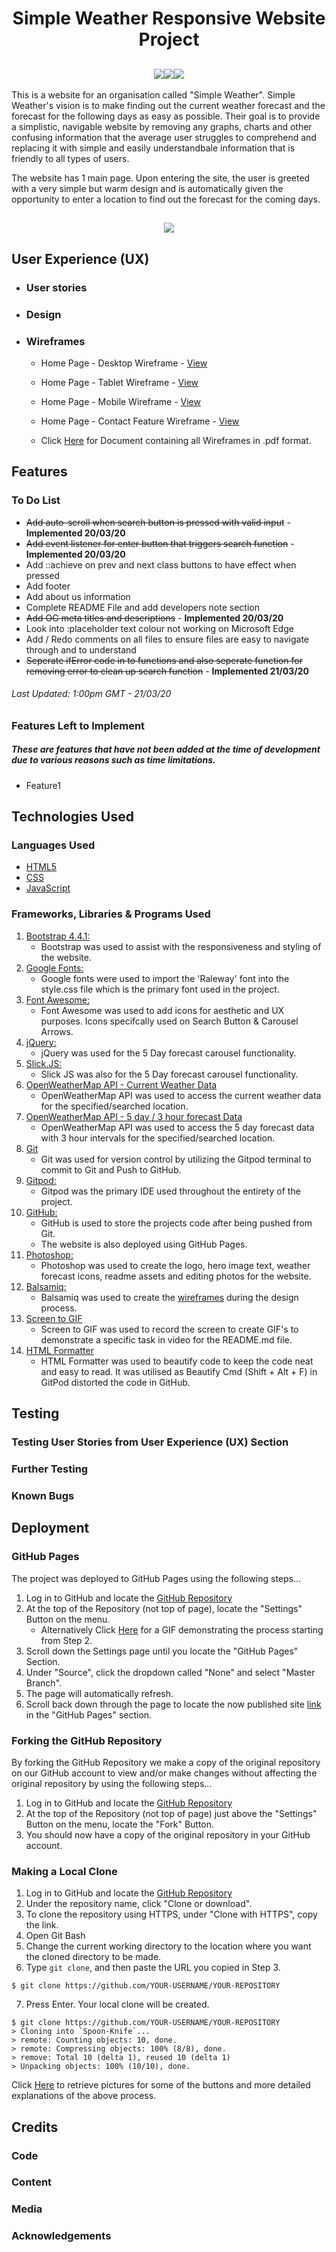 <h1 align="center">Simple Weather Responsive Website Project</h1>

<h2 align="center"><a href="https://github.com/LouieOHagan/Simple-Weather-Website#user-experience-ux"><img src="https://i.ibb.co/xgxqHbm/learn-more-button.png"></a><img src="https://i.ibb.co/GJtR84B/logo.png"><a href="https://louieohagan.github.io/Simple-Weather-Website/"><img src="https://i.ibb.co/3WwmwSB/live-website-button.png"></a></h2>

This is a website for an organisation called "Simple Weather". Simple Weather's vision is to make finding out the current weather forecast and the forecast for the following days as easy as possible. 
Their goal is to provide a simplistic, navigable website by removing any graphs, charts and other confusing information that the average user struggles to comprehend and replacing it with simple and 
easily understandbale information that is friendly to all types of users.

The website has 1 main page. Upon entering the site, the user is greeted with a very simple but warm design and is automatically given the opportunity to enter a location to find out the forecast for the coming days.

<h2 align="center"><img src="https://i.ibb.co/phyMfsd/Final-Showcase.jpg"></h2>

## User Experience (UX)

- ### User stories
    
- ### Design
    
* ### Wireframes
    * Home Page - Desktop Wireframe - [View](https://github.com/LouieOHagan/Simple-Weather-Website/blob/master/readMe-assets/wireframes/Home%20-%20Desktop.png)   

    * Home Page - Tablet Wireframe - [View](https://github.com/LouieOHagan/Simple-Weather-Website/blob/master/readMe-assets/wireframes/Home%20-%20Tablet.png)

    * Home Page - Mobile Wireframe - [View](https://github.com/LouieOHagan/Simple-Weather-Website/blob/master/readMe-assets/wireframes/Home%20-%20Mobile.png)

    * Home Page  - Contact Feature Wireframe - [View](https://github.com/LouieOHagan/Simple-Weather-Website/blob/master/readMe-assets/wireframes/Home%20-%20Contact%20Feature.png)

    * Click [Here](https://github.com/LouieOHagan/Simple-Weather-Website/blob/master/readMe-assets/wireframes/Simple%20Weather%20Wireframes.pdf) for Document containing all Wireframes in .pdf format.

## Features

### To Do List
- ~~Add auto-scroll when search button is pressed with valid input~~ - **Implemented 20/03/20**
- ~~Add event listener for enter button that triggers search function~~ - **Implemented 20/03/20**
- Add ::achieve on prev and next class buttons to have effect when pressed
- Add footer
- Add about us information
- Complete README File and add developers note section
- ~~Add OG meta titles and descriptions~~ - **Implemented 20/03/20**
- Look into :placeholder text colour not working on Microsoft Edge
- Add / Redo comments on all files to ensure files are easy to navigate through and to understand
- ~~Seperate ifError code in to functions and also seperate function for removing error to clean up search function~~ - **Implemented 21/03/20**

###### Last Updated: 1:00pm GMT - 21/03/20 

### Features Left to Implement
##### These are features that have not been added at the time of development due to various reasons such as time limitations.

- Feature1

## Technologies Used

### Languages Used

- [HTML5](https://en.wikipedia.org/wiki/HTML5)
- [CSS](https://en.wikipedia.org/wiki/Cascading_Style_Sheets)
- [JavaScript](https://en.wikipedia.org/wiki/JavaScript)

### Frameworks, Libraries & Programs Used
1. [Bootstrap 4.4.1:](https://getbootstrap.com/docs/4.4/getting-started/introduction/) 
    - Bootstrap was used to assist with the responsiveness and styling of the website.
1. [Google Fonts:](https://fonts.google.com/)
    - Google fonts were used to import the 'Raleway' font into the style.css file which is the primary font used in the project.
1. [Font Awesome:](https://fontawesome.com/)
    - Font Awesome was used to add icons for aesthetic and UX purposes. Icons specifcally used on Search Button & Carousel Arrows.
1. [jQuery:](https://jquery.com/)
    - jQuery was used for the 5 Day forecast carousel functionality. 
1. [Slick.JS:](https://kenwheeler.github.io/slick/)
    - Slick JS was also for the 5 Day forecast carousel functionality.
1. [OpenWeatherMap API - Current Weather Data](https://openweathermap.org/current)
    - OpenWeatherMap API was used to access the current weather data for the specified/searched location.
1. [OpenWeatherMap API - 5 day / 3 hour forecast Data](https://openweathermap.org/forecast5)
    - OpenWeatherMap API was used to access the 5 day forecast data with 3 hour intervals for the specified/searched location.
1. [Git](https://git-scm.com/)
    - Git was used for version control by utilizing the Gitpod terminal to commit to Git and Push to GitHub.
1. [Gitpod:](https://www.gitpod.io/)
    - Gitpod was the primary IDE used throughout the entirety of the project. 
1. [GitHub:](https://github.com/)
    - GitHub is used to store the projects code after being pushed from Git.
    - The website is also deployed using GitHub Pages.
1. [Photoshop:](https://www.adobe.com/ie/products/photoshop.html)
    - Photoshop was used to create the logo, hero image text, weather forecast icons, readme assets and editing photos for the website. 
1. [Balsamiq:](https://balsamiq.com/)
    - Balsamiq was used to create the [wireframes](https://github.com/LouieOHagan/Simple-Weather-Website#wireframes) during the design process. 
1. [Screen to GIF](https://www.screentogif.com/)
    - Screen to GIF was used to record the screen to create GIF's to demonstrate a specific task in video for the README.md file.
1. [HTML Formatter](https://htmlformatter.com/)
    - HTML Formatter was used to beautify code to keep the code neat and easy to read. It was utilised as Beautify Cmd (Shift + Alt + F) in GitPod distorted the code in GitHub.

## Testing

### Testing User Stories from User Experience (UX) Section

### Further Testing

### Known Bugs

## Deployment

### GitHub Pages
The project was deployed to GitHub Pages using the following steps...

1. Log in to GitHub and locate the [GitHub Repository](https://github.com/LouieOHagan/Simple-Weather-Website)
2. At the top of the Repository (not top of page), locate the "Settings" Button on the menu.
    - Alternatively Click [Here](https://raw.githubusercontent.com/LouieOHagan/Simple-Weather-Website/master/readMe-assets/github-pages-deployment.gif) for a GIF demonstrating the process starting from Step 2.
3. Scroll down the Settings page until you locate the "GitHub Pages" Section.
4. Under "Source", click the dropdown called "None" and select "Master Branch".
5. The page will automatically refresh.
6. Scroll back down through the page to locate the now published site [link](https://louieohagan.github.io/Simple-Weather-Website/) in the "GitHub Pages" section.

### Forking the GitHub Repository
By forking the GitHub Repository we make a copy of the original repository on our GitHub account to view and/or make changes without affecting the original repository by using the following steps...

1. Log in to GitHub and locate the [GitHub Repository](https://github.com/LouieOHagan/Simple-Weather-Website)
2. At the top of the Repository (not top of page) just above the "Settings" Button on the menu, locate the "Fork" Button.
3. You should now have a copy of the original repository in your GitHub account.

### Making a Local Clone

1. Log in to GitHub and locate the [GitHub Repository](https://github.com/LouieOHagan/Simple-Weather-Website)
2. Under the repository name, click "Clone or download".
3. To clone the repository using HTTPS, under "Clone with HTTPS", copy the link.
4. Open Git Bash
5. Change the current working directory to the location where you want the cloned directory to be made.
6. Type ```git clone```, and then paste the URL you copied in Step 3.
```
$ git clone https://github.com/YOUR-USERNAME/YOUR-REPOSITORY
```
7. Press Enter. Your local clone will be created.
```
$ git clone https://github.com/YOUR-USERNAME/YOUR-REPOSITORY
> Cloning into `Spoon-Knife`...
> remote: Counting objects: 10, done.
> remote: Compressing objects: 100% (8/8), done.
> remove: Total 10 (delta 1), reused 10 (delta 1)
> Unpacking objects: 100% (10/10), done.
```
Click [Here](https://help.github.com/en/github/creating-cloning-and-archiving-repositories/cloning-a-repository#cloning-a-repository-to-github-desktop) to retrieve pictures for some of the buttons and more detailed explanations of the above process.

## Credits

### Code

### Content

### Media

### Acknowledgements
